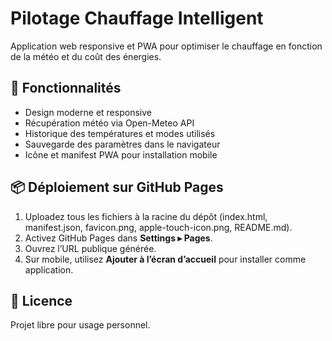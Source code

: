 # Pilotage Chauffage Intelligent

Application web responsive et PWA pour optimiser le chauffage en fonction de la météo et du coût des énergies.

## 🚀 Fonctionnalités
- Design moderne et responsive
- Récupération météo via Open-Meteo API
- Historique des températures et modes utilisés
- Sauvegarde des paramètres dans le navigateur
- Icône et manifest PWA pour installation mobile

## 📦 Déploiement sur GitHub Pages
1. Uploadez tous les fichiers à la racine du dépôt (index.html, manifest.json, favicon.png, apple-touch-icon.png, README.md).
2. Activez GitHub Pages dans **Settings ▸ Pages**.
3. Ouvrez l’URL publique générée.
4. Sur mobile, utilisez **Ajouter à l’écran d’accueil** pour installer comme application.

## 📜 Licence
Projet libre pour usage personnel.
